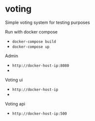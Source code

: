 # voting
Simple voting system for testing purposes

Run with docker compose
* `docker-compose build`
* `docker-compose up`

Admin 
* `http://docker-host-ip:8080`
* 
Voting ui
* `http://docker-host-ip`
* 
Voting api
* `http://docker-host-ip:500` 
